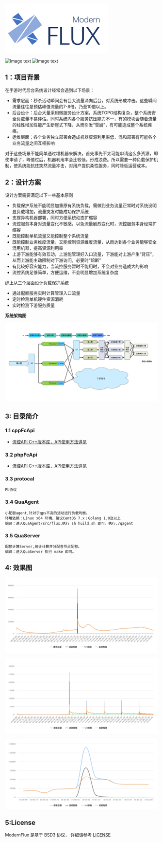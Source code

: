 ![Image text](https://github.com/cherieyuan/img-folder/blob/master/ModernFlux-Logo2.png)

![Image text](https://img.shields.io/badge/license-BSD3-brightgreen)  ![Image text](https://img.shields.io/badge/release-v1.0.0-brightgreen)
## 1：项目背景
  在手游时代后台系统设计经常会遇到以下场景：
  * 需求层面：秒杀活动瞬间会有巨大流量涌向后台，对系统形成冲击。这些瞬间流量往往是预估峰值流量的7-8倍，乃至10倍以上。
  * 后台设计：后台大量采用微服务设计方案，系统TOPO结构复杂，整个系统安全负载量不易评估。同时系统内各个服务抗压能力不一，有的模块会随着流量的线性增加性能产生断崖式下降，从而引发“雪崩”，有可能造成整个系统瘫痪。
  * 运维层面：各个业务独立部署会造成机器资源利用率低，混和部署有可能各个业务流量之间互相影响

  对于这些场景不能简单通过堆机器来解决，首先事先不太可能申请这么多资源，即使申请了，峰值过后，机器利用率会比较低，形成浪费。所以需要一种负载保护机制，使系统能抗住突然流量冲击，对用户提供柔性服务，同时降低运营成本。

## 2：设计方案
   设计方案需要满足以下一些基本原则
  * 负载保护系统不能明显加重原有系统负载，需做到业务流量正常时对系统没明显负载增加，流量突发时能成功保护系统
  * 支撑异构机器部署，同时方便系统动态扩缩容
  * 流控服务本身对流量变化不敏感，以免流量剧烈变化时，流控服务本身经常扩缩容
  * 既能控制单机流量又能控制整个系统流量
  * 既能控制业务维度流量，又能控制资源维度流量，从而达到各个业务能够安全混用机器，提高资源利用率
  * 上游下游能够有效互动，上游能管理好入口流量，下游能对上游产生“背压”，从而上游能主动限制对下游访问，必要时“熔断”
  * 有比较好容灾能力，当流控服务暂时不能用时，不会对业务造成大的影响
  * 流控系统足够简单，方便运维，不会明显增加系统复杂度

  综上从三个层面设计负载保护系统
  * 通过配额服务实时计算管理入口流量
  * 定时检测单机硬件资源消耗
  * 实时检测下游服务质量

**系统架构图**

![Image text](https://github.com/cherieyuan/img-folder/blob/master/flux1.png)

## 3: 目录简介

### 1.1	cppFcApi
- [流控API C++版本库，API使用方法详见](docs/wiki/API-C%2B%2B.md)

### 3.2	phpFcApi
- [流控API C++版本库，API使用方法详见](docs/wiki/API-php.md)
	
### 3.3	protocal
	Pb协议
	
### 3.4	QuaAgent
	小配额agent,针对于qps不高的活动进行负载均衡。
    环境依赖：Linux x64 环境，建议CentOS 7.x；Golang 1.0及以上
	编译：进入QuaAgent/src/flux,执行 sh huild.sh 即可。执行./qagent 

### 3.5	QuaServer
	配额计算Server,统计计算并分配各节点配额。
	编译：进入QuaServer 执行 make 即可。 
	
## 4: 效果图
![Image text](https://github.com/cherieyuan/img-folder/blob/master/FLux-Example1.png)
 
![Image text](https://github.com/cherieyuan/img-folder/blob/master/FLux-Example2.png)
  
![Image text](https://github.com/cherieyuan/img-folder/blob/master/FLux-Example3.png)

## 5:License
ModernFlux 是基于 BSD3 协议， 详细请参考 [LICENSE](LICENSE.txt)






